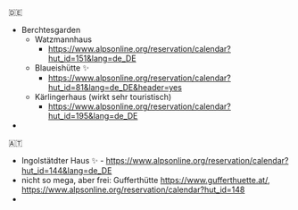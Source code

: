 
🇩🇪

- Berchtesgarden
	- Watzmannhaus
		- https://www.alpsonline.org/reservation/calendar?hut_id=151&lang=de_DE
	- Blaueishütte ✨
		- https://www.alpsonline.org/reservation/calendar?hut_id=81&lang=de_DE&header=yes
	- Kärlingerhaus (wirkt sehr touristisch)
		- https://www.alpsonline.org/reservation/calendar?hut_id=195&lang=de_DE
- 



🇦🇹

- Ingolstätdter Haus ✨ - https://www.alpsonline.org/reservation/calendar?hut_id=144&lang=de_DE
- nicht so mega, aber frei: Gufferthütte https://www.gufferthuette.at/, https://www.alpsonline.org/reservation/calendar?hut_id=148
- 

